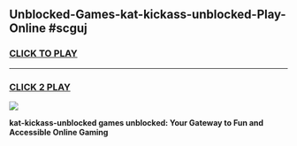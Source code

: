 
## Unblocked-Games-kat-kickass-unblocked-Play-Online #scguj
<h3>
<a href="https://news.freeplayer.one?title=kat-kickass-unblocked&ref=3">CLICK TO PLAY</a></h3>
<hr>

<h3>
<a href="https://news.freeplayer.one?title=kat-kickass-unblocked&ref=3">CLICK 2 PLAY</a>
  
</h3>

<a href="https://news.freeplayer.one?title=kat-kickass-unblocked&ref=3"><img src="https://clearcache.store/games.png"></a>


**kat-kickass-unblocked games unblocked: Your Gateway to Fun and Accessible Online Gaming**
